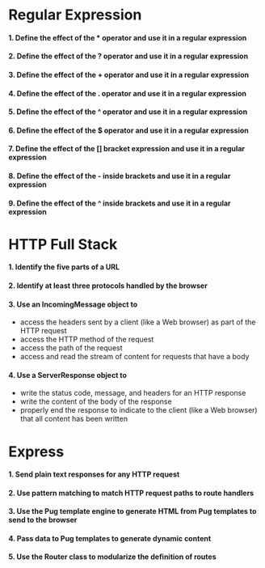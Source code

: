 # Regular Expression

#### 1. Define the effect of the * operator and use it in a regular expression
#### 2. Define the effect of the ? operator and use it in a regular expression
#### 3. Define the effect of the + operator and use it in a regular expression
#### 4. Define the effect of the . operator and use it in a regular expression
#### 5. Define the effect of the ^ operator and use it in a regular expression
#### 6. Define the effect of the $ operator and use it in a regular expression
#### 7. Define the effect of the [] bracket expression and use it in a regular expression
#### 8. Define the effect of the - inside brackets and use it in a regular expression
#### 9. Define the effect of the ^ inside brackets and use it in a regular expression

# HTTP Full Stack 

#### 1. Identify the five parts of a URL
#### 2. Identify at least three protocols handled by the browser
#### 3. Use an IncomingMessage object to
  - access the headers sent by a client (like a Web browser) as part of the HTTP request
  - access the HTTP method of the request
  - access the path of the request
  - access and read the stream of content for requests that have a body
#### 4. Use a ServerResponse object to
  - write the status code, message, and headers for an HTTP response
  - write the content of the body of the response
  - properly end the response to indicate to the client (like a Web browser) that all content has been written

# Express

#### 1. Send plain text responses for any HTTP request
#### 2. Use pattern matching to match HTTP request paths to route handlers
#### 3. Use the Pug template engine to generate HTML from Pug templates to send to the browser
#### 4. Pass data to Pug templates to generate dynamic content
#### 5. Use the Router class to modularize the definition of routes
